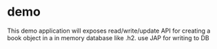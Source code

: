 # demo
This demo application will  exposes read/write/update API for creating a book object in a in memory database like .h2. use JAP for writing to DB

